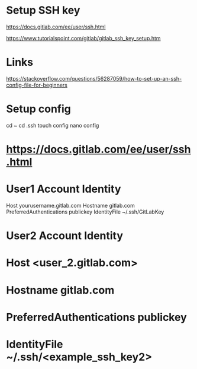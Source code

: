 # Setup SSH key

https://docs.gitlab.com/ee/user/ssh.html

https://www.tutorialspoint.com/gitlab/gitlab_ssh_key_setup.htm

# Links
https://stackoverflow.com/questions/56287059/how-to-set-up-an-ssh-config-file-for-beginners

# Setup config

cd ~
cd .ssh
touch config
nano config

# https://docs.gitlab.com/ee/user/ssh.html
# User1 Account Identity
Host yourusername.gitlab.com
  Hostname gitlab.com
  PreferredAuthentications publickey
  IdentityFile ~/.ssh/GitLabKey

# User2 Account Identity
# Host <user_2.gitlab.com>
#  Hostname gitlab.com
#  PreferredAuthentications publickey
#  IdentityFile ~/.ssh/<example_ssh_key2>
